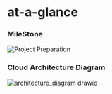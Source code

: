 # at-a-glance
### MileStone
![Project Preparation](https://github.com/user-attachments/assets/9b6e696f-3a2f-4346-8d83-bc44e1a70cde)
### Cloud Architecture Diagram
![architecture_diagram drawio](https://github.com/user-attachments/assets/fa44c921-546f-4dec-b4eb-df608f9cb200)
